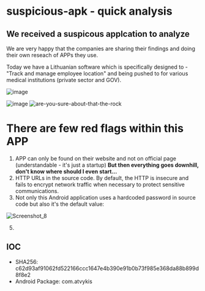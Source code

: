 # suspicious-apk - quick analysis    

## We received a suspicous applcation to analyze
We are very happy that the companies are sharing their findings and doing their own reseach of APPs they use.

Today we have a Lithuanian software which is specifically designed to - "Track and manage employee location" and being pushed to for various medical institutions (private sector and GOV).

![image](https://github.com/user-attachments/assets/41b59280-d402-494e-a73c-84c1ebffd3cc)    

![image](https://github.com/user-attachments/assets/5940f096-ee9e-4540-8105-4864f66f2573)
![are-you-sure-about-that-the-rock](https://github.com/user-attachments/assets/217ecb3e-029a-40fe-bd08-9baaac92133c)    

# There are few red flags within this APP    

1. APP can only be found on their website and not on official page (understandable - it's just a startup)
**But then everything goes downhill, don't know where should I even start...**
2. HTTP URLs in the source code. By default, the HTTP is insecure and fails to encrypt network traffic when necessary to protect sensitive communications.
3. Not only this Android application uses a hardcoded password in source code but also it's the default value:        

![Screenshot_8](https://github.com/user-attachments/assets/6d86a0d3-8d3a-420b-8c06-6ecbd0492834)    

5.  




## IOC    
- SHA256: c62d93af91062fd522166ccc1647e4b390e91b0b73f985e368da88b899d8f8e2    
- Android Package: com.atvykis    
